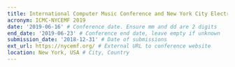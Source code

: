 ```yaml
---
title: International Computer Music Conference and New York City Electroacoustic Music Festival
acronym: ICMC-NYCEMF 2019
date: '2019-06-16' # Conference date. Ensure mm and dd are 2 digits
end_date: '2019-06-23' # Conference end date, leave empty if unknown
submission_date: '2018-12-31' # Date of submissions
ext_url: https://nycemf.org/ # External URL to conference website
location: New York, USA # City, Country
---
```

